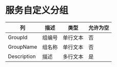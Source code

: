 # 服务自定义分组

| 列 | 描述 | 类型 | 允许为空 |
| -- | -- | -- | -- |
|GroupId   |组编号   |单行文本   |否 |
|GroupName   |组名称   |单行文本   |否 |
|Description   |描述   |多行文本   |是 |
